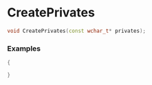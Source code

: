# CreatePrivates

```cpp - C++
void CreatePrivates(const wchar_t* privates);
```

### Examples
```cpp - C++
{

}
```
